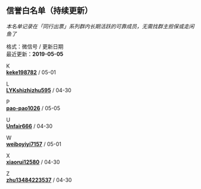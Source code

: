 ## 信誉白名单（持续更新）  
*本名单记录在「同行出票」系列群内长期活跃的可靠成员，无需找群主担保或走闲鱼了*

格式：微信号 / 更新日期  
最近更新：**2019-05-05**

K  
[**keke198782**](keke198782.md) / 05-01  

L  
[**LYKshizhizhu595**](LYKshizhizhu595.md) / 04-30  

P  
[**pao-pao1026**](pao-pao1026.md) / 05-05  

U  
[**Unfair666**](Unfair666.md) / 04-30  

W  
[**weiboyiyi7157**](weiboyiyi7157.md) / 05-01  

X  
[**xiaorui12580**](xiaorui12580.md) / 04-30  

Z  
[**zhu13484223537**](zhu13484223537.md) / 04-30  
